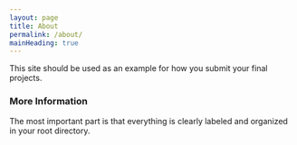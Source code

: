 ```yaml
---
layout: page
title: About
permalink: /about/
mainHeading: true
---
```


This site should be used as an example for how you submit your final projects.

### More Information

The most important part is that everything is clearly labeled and organized in your root directory.
